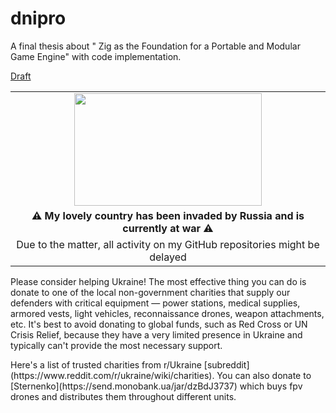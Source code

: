 # dnipro

A final thesis about " Zig as the Foundation for a Portable and Modular Game Engine" with code implementation.

[Draft](./text/draft.md)

<table align="center">
  <tr>
    <td align="center"><img src="https://upload.wikimedia.org/wikipedia/commons/thumb/a/ad/Flag_of_Ukraine_%28with_coat_of_arms_2%29.svg/1280px-Flag_of_Ukraine_%28with_coat_of_arms_2%29.svg.png" width="300" height="180"></td>
  </tr>
  <tr>
    <td align="center"><b>⚠ My lovely country has been invaded by Russia and is currently at war ⚠</b></td>
  </tr>
  <tr>
    <td align="center">Due to the matter, all activity on my GitHub repositories might be delayed</td>
  </tr>
</table>

<p>Please consider helping Ukraine! The most effective thing you can do is donate to one of the local non-government charities that supply our defenders with critical equipment — power stations, medical supplies, armored vests, light vehicles, reconnaissance drones, weapon attachments, etc. It's best to avoid donating to global funds, such as Red Cross or UN Crisis Relief, because they have a very limited presence in Ukraine and typically can't provide the most necessary support.

<p>Here's a list of trusted charities from r/Ukraine [subreddit](https://www.reddit.com/r/ukraine/wiki/charities). You can also donate to [Sternenko](https://send.monobank.ua/jar/dzBdJ3737) which buys fpv drones and distributes them throughout different units.
